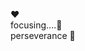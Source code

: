 ♥ <br>
focusing....🎯<br>
perseverance 🎈

<!---
N0oshin/N0oshin is a ✨ special ✨ repository because its `README.md` (this file) appears on your GitHub profile.
You can click the Preview link to take a look at your changes.
--->
